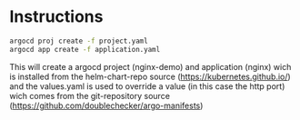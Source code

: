 # Instructions
```bash
argocd proj create -f project.yaml
argocd app create -f application.yaml
```

This will create a argocd project (nginx-demo) and application (nginx) wich is installed from the helm-chart-repo source (https://kubernetes.github.io/) and the values.yaml is used to override a value (in this case the http port) wich comes from the git-repository source (https://github.com/doublechecker/argo-manifests) 